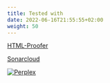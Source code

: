 ```yaml
---
title: Tested with
date: 2022-06-16T21:55:55+02:00
weight: 50
---
```

[HTML-Proofer](https://github.com/gjtorikian/html-proofer)

[Sonarcloud](https://sonarcloud.io/project/overview?id=bowman2001_perplex)

[![Perplex](browserstack)](https://browserstack.com)
